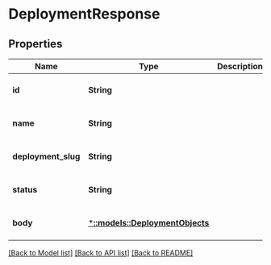 # DeploymentResponse

## Properties
Name | Type | Description | Notes
------------ | ------------- | ------------- | -------------
**id** | **String** |  | [optional] [default to null]
**name** | **String** |  | [optional] [default to null]
**deployment_slug** | **String** |  | [optional] [default to null]
**status** | **String** |  | [optional] [default to null]
**body** | [***::models::DeploymentObjects**](DeploymentObjects.md) |  | [optional] [default to null]

[[Back to Model list]](../README.md#documentation-for-models) [[Back to API list]](../README.md#documentation-for-api-endpoints) [[Back to README]](../README.md)


